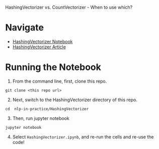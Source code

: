HashingVectorizer vs. CountVectorizer - When to use which?

# Navigate
- [HashingVectorizer Notebook](HashingVectorizer.ipynb)
- [HashingVectorizer Article](https://kavita-ganesan.com/hashingvectorizer-vs-countvectorizer)

# Running the Notebook

1. From the command line, first, clone this repo.
```
git clone <this repo url>
```

2. Next, switch to the HashingVectorizer directory of this repo.
```
cd  nlp-in-practice/HashingVectorizer
```

3. Then, run jupyter notebook
```
jupyter notebook
```
4. Select `HashingVectorizer.ipynb`, and re-run the cells and re-use the code!
